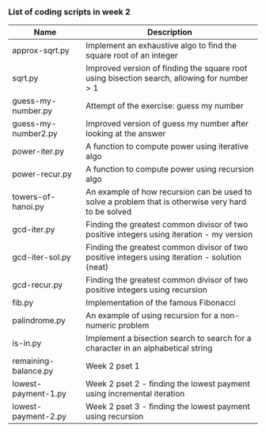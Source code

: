 ### List of coding scripts in week 2
| Name | Description |
| --- | --- |
| approx-sqrt.py | Implement an exhaustive algo to find the square root of an integer |
| sqrt.py | Improved version of finding the square root using bisection search, allowing for number > 1 |
| guess-my-number.py | Attempt of the exercise: guess my number |
| guess-my-number2.py | Improved version of guess my number after looking at the answer |
| power-iter.py | A function to compute power using iterative algo |
| power-recur.py | A function to compute power using recursion algo |
| towers-of-hanoi.py | An example of how recursion can be used to solve a problem that is otherwise very hard to be solved |
| gcd-iter.py | Finding the greatest common divisor of two positive integers using iteration - my version |
| gcd-iter-sol.py | Finding the greatest common divisor of two positive integers using iteration - solution (neat) |
| gcd-recur.py | Finding the greatest common divisor of two positive integers using recursion |
| fib.py | Implementation of the famous Fibonacci |
| palindrome.py | An example of using recursion for a non-numeric problem |
| is-in.py | Implement a bisection search to search for a character in an alphabetical string |
| remaining-balance.py | Week 2 pset 1 |
| lowest-payment-1.py | Week 2 pset 2 - finding the lowest payment using incremental iteration |
| lowest-payment-2.py | Week 2 pset 3 - finding the lowest payment using recursion |


